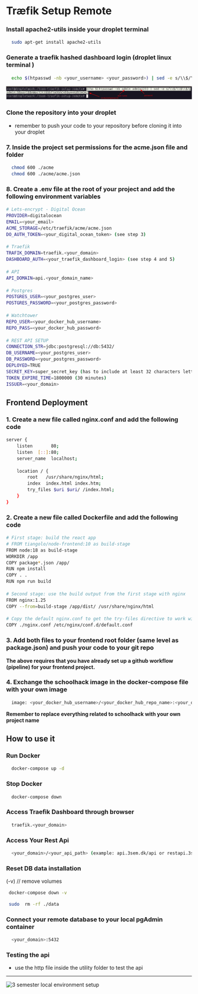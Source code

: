 # Træfik Setup Remote


### Install apache2-utils inside your droplet terminal

```bash
  sudo apt-get install apache2-utils
``` 

### Generate a traefik hashed dashboard login (droplet linux terminal )

```bash
  echo $(htpasswd -nb <your_username> <your_password>) | sed -e s/\\$/\\$\\$/g
```

<img src="./images/encrypted-password.png">


### Clone the repository into your droplet

- remember to push your code to your repository before cloning it into your droplet

### 7. Inside the project set permissions for the acme.json file and folder

```bash
  chmod 600 ./acme
  chmod 600 ./acme/acme.json
```

### 8. Create a .env file at the root of your project and add the following environment variables

```bash
# Lets-encrypt - Digital Ocean
PROVIDER=digitalocean
EMAIL=<your_email>
ACME_STORAGE=/etc/traefik/acme/acme.json
DO_AUTH_TOKEN=<your_digital_ocean_token> (see step 3)

# Traefik
TRAFIK_DOMAIN=traefik.<your_domain>
DASHBOARD_AUTH=<your_traefik_dashboard_login> (see step 4 and 5)

# API
API_DOMAIN=api.<your_domain_name>

# Postgres
POSTGRES_USER=<your_postgres_user>
POSTGRES_PASSWORD=<your_postgres_password>

# Watchtower
REPO_USER=<your_docker_hub_username>
REPO_PASS=<your_docker_hub_password>

# REST API SETUP
CONNECTION_STR=jdbc:postgresql://db:5432/
DB_USERNAME=<your_postgres_user>
DB_PASSWORD=<your_postgres_password>
DEPLOYED=TRUE
SECRET_KEY=super_secret_key (has to include at least 32 characters letters and numbers)
TOKEN_EXPIRE_TIME=1800000 (30 minutes)
ISSUER=<your_domain>

```

## Frontend Deployment

### 1. Create a new file called nginx.conf and add the following code

```bash
server {
    listen       80;
    listen  [::]:80;
    server_name  localhost;

    location / {
        root   /usr/share/nginx/html;
        index  index.html index.htm;
        try_files $uri $uri/ /index.html;
    }
}
```

### 2. Create a new file called Dockerfile and add the following code

```bash
# First stage: build the react app
# FROM tiangolo/node-frontend:10 as build-stage
FROM node:18 as build-stage
WORKDIR /app
COPY package*.json /app/
RUN npm install
COPY . .
RUN npm run build

# Second stage: use the build output from the first stage with nginx
FROM nginx:1.25
COPY --from=build-stage /app/dist/ /usr/share/nginx/html

# Copy the default nginx.conf to get the try-files directive to work with react router
COPY ./nginx.conf /etc/nginx/conf.d/default.conf
```
### 3. Add both files to your frontend root folder (same level as package.json) and push your code to your git repo

**The above requires that you have already set up a github workflow (pipeline) for your frontend project.**

### 4. Exchange the schoolhack image in the docker-compose file with your own image

```bash
  image: <your_docker_hub_username>/<your_docker_hub_repo_name>:<your_docker_hub_tag>
```

**Remember to replace everything related to schoolhack with your own project name**

## How to use it

###  Run Docker

```bash
  docker-compose up -d
```

### Stop Docker

```bash
  docker-compose down
```

### Access Traefik Dashboard through browser

```bash
  traefik.<your_domain>
```

### Access Your Rest Api

```bash
  <your_domain>/<your_api_path> (example: api.3sem.dk/api or restapi.3sem.dk/api)
```

### Reset DB data installation

(-v) // remove volumes
```bash
 docker-compose down -v 
```

```bash
 sudo  rm -rf ./data
```

### Connect your remote database to your local pgAdmin container

```bash
  <your_domain>:5432
```

### Testing the api

- use the http file inside the utility folder to test the api

***

<img src="images/3sem-setup-remote.drawio.png" alt="3 semester local environment setup">
